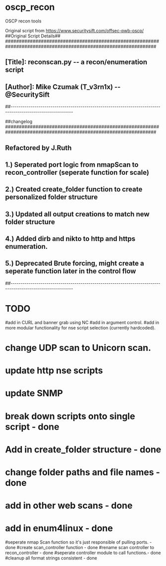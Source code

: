 # oscp_recon
OSCP recon tools

Original script from https://www.securitysift.com/offsec-pwb-oscp/
##Original Script Details##
###############################################################################################################
## [Title]: reconscan.py -- a recon/enumeration script
## [Author]: Mike Czumak (T_v3rn1x) -- @SecuritySift
##-------------------------------------------------------------------------------------------------------------



##changelog
###############################################################################################################
## Refactored by J.Ruth
## 1.) Seperated port logic from nmapScan to recon_controller (seperate function for scale)
## 2.) Created create_folder function to create personalized folder structure
## 3.) Updated all output creations to match new folder structure
## 4.) Added dirb and nikto to http and https enumeration.
## 5.) Deprecated Brute forcing, might create a seperate function later in the control flow
##-------------------------------------------------------------------------------------------------------------


# TODO
#add in CURL and banner grab using NC
#add in argument control.
#add in more modular functionality for nse script selection (currently hardcoded).
# change UDP scan to Unicorn scan.
# update http nse scripts 
# update SNMP

# break down scripts onto single script - done
# Add in create_folder structure - done
# change folder paths and file names - done
# add in other web scans - done
# add in enum4linux - done
#seperate nmap Scan function so it's just responsible of pulling ports. - done
#create scan_controller function - done
#rename scan controller to recon_controller - done 
#seperate controller module to call functions.- done
#cleanup  all format strings consistent - done
